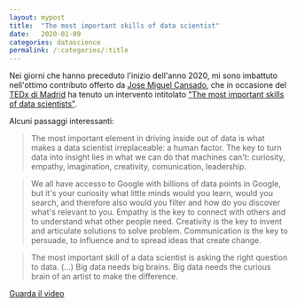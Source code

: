 ```yaml
---
layout: mypost
title:  "The most important skills of data scientist"
date:   2020-01-09
categories: datascience
permalink: /:categories/:title
---
```


Nei giorni che hanno preceduto l'inizio dell'anno 2020, mi sono imbattuto nell'ottimo contributo offerto da [Jose Miguel Cansado][JoseCansado], che in occasione del [TEDx di Madrid][TedxMadridLink] ha tenuto un intervento intitolato ["The most important skills of data scientists"][TedTalk].

Alcuni passaggi interessanti:

> The most important element in driving inside out of data is what makes a data scientist irreplaceable: a human factor. The key to turn data into insight lies in what we can do that machines can't: curiosity, empathy, imagination, creativity, comunication, leadership.

> We all have accesso to Google with billions of data points in Google, but it's your curiosity what little minds would you learn, would you search, and therefore also would you filter and how do you discover what's relevant to you. Empathy is the key to connect with others and to understand what other people need. Creativity is the key to invent and articulate solutions to solve problem. Communication is the key to persuade, to influence and to spread ideas that create change.

> The most important skill of a data scientist is asking the right question to data. (...) Big data needs big brains. Big data needs the curious brain of an artist to make the difference.

[Guarda il video][TedTalk]


[TedTalk]: https://www.youtube.com/watch?v=qrhRfPY4F4w&t=4s
[TedxMadridLink]: http://www.tedxmadrid.com/
[JoseCansado]: https://www.linkedin.com/in/josemiguelcansado/?originalSubdomain=es
